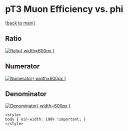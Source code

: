 # pT3 Muon Efficiency vs. phi

[[back to main](./)]



## Ratio

[![Ratio](../mtv/var/pT3_13_eff_phi.png){ width=600px }](../mtv/var/pT3_13_eff_phi.pdf)

## Numerator

[![Numerator](../mtv/num/pT3_13_eff_phi_num0.png){ width=600px }](../mtv/num/pT3_13_eff_phi_num0.pdf)

## Denominator

[![Denominator](../mtv/den/pT3_13_eff_phi_den.png){ width=600px }](../mtv/den/pT3_13_eff_phi_den.pdf)


``` {=html}
<style>
body { min-width: 100% !important; }
</style>
```
